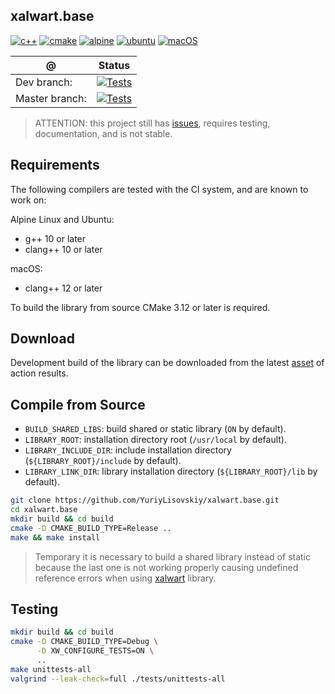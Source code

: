 ## xalwart.base
[![c++](https://img.shields.io/badge/c%2B%2B-20-6c85cf)](https://isocpp.org/)
[![cmake](https://img.shields.io/badge/cmake-%3E=3.12-success)](https://cmake.org/)
[![alpine](https://img.shields.io/badge/Alpine_Linux-0D597F?style=flat&logo=alpine-linux&logoColor=white)](https://alpinelinux.org/)
[![ubuntu](https://img.shields.io/badge/Ubuntu-E95420?style=flat&logo=ubuntu&logoColor=white)](https://ubuntu.com/)
[![macOS](https://img.shields.io/badge/macOS-343D46?style=flat&logo=apple&logoColor=F0F0F0)](https://www.apple.com/macos)

| @ | Status |
|---|---|
| Dev branch: | [![Tests](https://github.com/YuriyLisovskiy/xalwart.base/actions/workflows/build_and_test.yml/badge.svg?branch=dev)](https://github.com/YuriyLisovskiy/xalwart.base/actions/workflows/build_and_test.yml?query=branch%3Adev) |
| Master branch: | [![Tests](https://github.com/YuriyLisovskiy/xalwart.base/actions/workflows/build_and_test.yml/badge.svg?branch=master)](https://github.com/YuriyLisovskiy/xalwart.base/actions/workflows/build_and_test.yml?query=branch%3Amaster) |

> ATTENTION: this project still has [issues](https://github.com/YuriyLisovskiy/xalwart.base/issues),
> requires testing, documentation, and is not stable.

## Requirements
The following compilers are tested with the CI system, and are known to work on:

Alpine Linux and Ubuntu:
* g++ 10 or later
* clang++ 10 or later

macOS:
* clang++ 12 or later

To build the library from source CMake 3.12 or later is required.

## Download
Development build of the library can be downloaded from the latest
[asset](https://github.com/YuriyLisovskiy/xalwart.base/actions?query=branch%3Amaster)
of action results.

## Compile from Source
* `BUILD_SHARED_LIBS`: build shared or static library (`ON` by default).
* `LIBRARY_ROOT`: installation directory root (`/usr/local` by default).
* `LIBRARY_INCLUDE_DIR`: include installation directory (`${LIBRARY_ROOT}/include` by default).
* `LIBRARY_LINK_DIR`: library installation directory (`${LIBRARY_ROOT}/lib` by default).
```bash
git clone https://github.com/YuriyLisovskiy/xalwart.base.git
cd xalwart.base
mkdir build && cd build
cmake -D CMAKE_BUILD_TYPE=Release ..
make && make install
```
> Temporary it is necessary to build a shared library instead of static because
> the last one is not working properly causing undefined reference errors when
> using [xalwart](https://github.com/YuriyLisovskiy/xalwart) library.

## Testing
```bash
mkdir build && cd build
cmake -D CMAKE_BUILD_TYPE=Debug \
      -D XW_CONFIGURE_TESTS=ON \
      ..
make unittests-all
valgrind --leak-check=full ./tests/unittests-all
```
